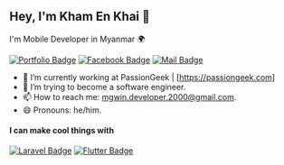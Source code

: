 ## Hey, I'm Kham En Khai 👻

I'm Mobile Developer in Myanmar 🌍

[![Portfolio Badge](https://img.shields.io/badge/-Profile.me-f7c307?style=flat&labelColor=f7c307&logo=react&logoColor=black)](https://www.facebook.com/maungwin/)
[![Facebook Badge](https://img.shields.io/badge/-maungwin-1874ed?style=flat&labelColor=1874ed&logo=facebook&logoColor=white)](https://www.facebook.com/maungwin/) [![Mail Badge](https://img.shields.io/badge/-mgwin.developer.2000@gmail.com-c0392b?style=flat&labelColor=c0392b&logo=gmail&logoColor=white)](mailto:mgwin.developer.2000@gmail.com)

<!-- TODO: Add last video link -->

- 🔭 I’m currently working at PassionGeek | [https://passiongeek.com]
- 🤔 I’m trying to become a software engineer.
- 📫 How to reach me: mgwin.developer.2000@gmail.com.
- 😄 Pronouns: he/him.

#### I can make cool things with

<!-- TODO: Make technologies links takes you to repositories -->

[![Laravel Badge](https://img.shields.io/badge/-Laravel-fb503b?style=for-the-badge&labelColor=white&logo=laravel&logoColor=fb503b )](#) [![Flutter Badge](https://img.shields.io/badge/-Flutter-3fa0ee?style=for-the-badge&labelColor=white&logo=flutter&logoColor=3fa0ee )](#) 
